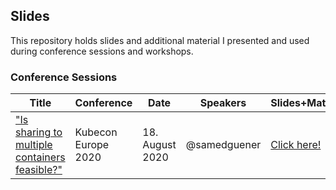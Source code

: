 ## Slides

This repository holds slides and additional material I presented and used during conference sessions and workshops.

### Conference Sessions

|  Title | Conference  | Date  | Speakers   |  Slides+Material | Video |
|----------------|---|---|---|---|---|
| ["Is sharing to multiple containers feasible?"](https://kccnceu20.sched.com/event/ZesB/is-sharing-gpu-to-multiple-containers-feasible-samed-guner-sap)  | Kubecon Europe 2020  | 18. August 2020  |  @samedguener | [Click here!](https://github.com/samedguener/slides/tree/master/kubecon-2020)  | [Click here!](https://www.youtube.com/watch?v=MDkltK5JLCU)
